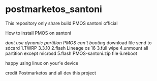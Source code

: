 # postmarketos_santoni
This repository only share build PMOS santoni official

How to install PMOS on santoni

*dont use dynamic partition PMOS can't booting*
download file send to sdcard
1.TWRP 3.3.10
2.flash Lineage os 16
3.full wipe 
4.unmount all partition except microsd
5.flash PMOS-santoni.zip file
6.reboot


happy using linux on your'e device

credit
Postmarketos and all dev this project
